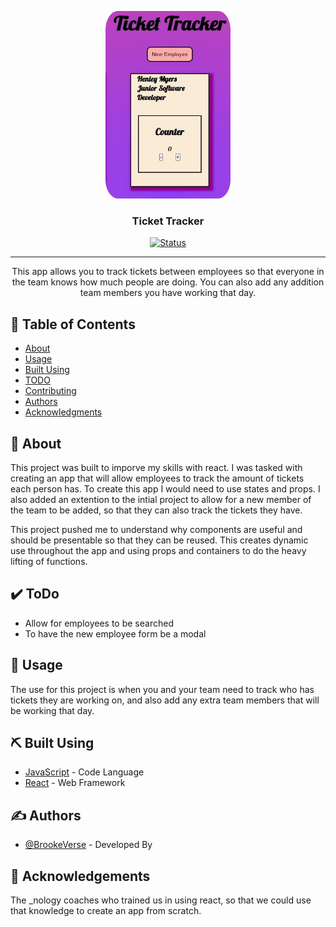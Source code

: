<p align="center">
  <a href="" rel="noopener">
 <img width=200px height=300px style="border-radius:10%" src="./assets/images/ticketTracker.jpg" alt="Project Name"></a>
</p>
<h3 align="center">Ticket Tracker</h3>

<div align="center">

[![Status](https://img.shields.io/badge/status-active-success.svg)]()


</div>

---

<p align="center"> This app allows you to track tickets between employees so that everyone in the team knows how much people are doing. You can also add any addition team members you have working that day. 
    <br> 
</p>

## 📝 Table of Contents

- [About](#about)
- [Usage](#usage)
- [Built Using](#built_using)
- [TODO](#toDo)
- [Contributing](../CONTRIBUTING.md)
- [Authors](#authors)
- [Acknowledgments](#acknowledgement)

## 🧐 About <a name = "about"></a>

This project was built to imporve my skills with react. I was tasked with creating an app that will allow employees to track the amount of tickets each person has. To create this app I would need to use states and props. 
I also added an extention to the intial project to allow for a new member of the team to be added, so that they can also track the tickets they have. 

This project pushed me to understand why components are useful and should be presentable so that they can be reused. This creates dynamic use throughout the app and using props and containers to do the heavy lifting of functions. 

## ✔️ ToDo <a name="toDo"></a>

- Allow for employees to be searched
- To have the new employee form be a modal

## 🎈 Usage <a name="usage"></a>

The use for this project is when you and your team need to track who has tickets they are working on, and also add any extra team members that will be working that day. 

## ⛏️ Built Using <a name = "built_using"></a>

- [JavaScript](https://www.javascript.com/) - Code Language
- [React](https://reactjs.org/) - Web Framework

## ✍️ Authors <a name = "authors"></a>

- [@BrookeVerse](https://github.com/BrookeVerse) - Developed By


## 🎉 Acknowledgements <a name = "acknowledgement"></a>

The _nology coaches who trained us in using react, so that we could use that knowledge to create an app from scratch. 
